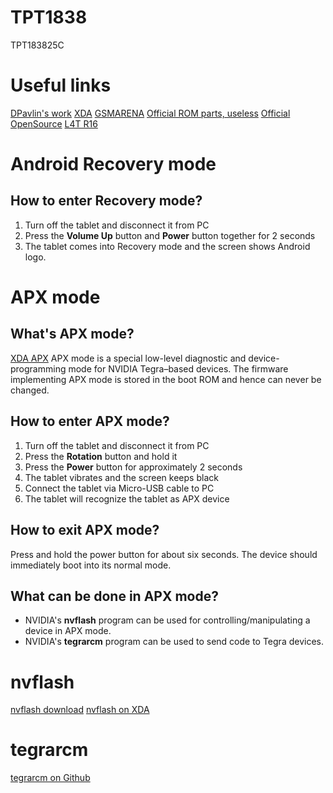 # TPT1838
TPT183825C

# Useful links
[DPavlin's work](https://saturn.ffzg.hr/rot13/index.cgi?lenovo_thinkpad_tablet)
[XDA](https://forum.xda-developers.com/wiki/Lenovo_ThinkPad_Tablet)
[GSMARENA](https://www.gsmarena.com/lenovo_thinkpad-4444.php)
[Official ROM parts, useless](https://download.lenovo.com/slates/think/tablet1/)
[Official OpenSource](http://download.lenovo.com/lenovo/content/sm/ThinkTabletOpenSource.zip)
[L4T R16](https://developer.nvidia.com/linux-tegra-rel-16)

# Android Recovery mode
## How to enter Recovery mode?
1. Turn off the tablet and disconnect it from PC
2. Press the **Volume Up** button and **Power** button together for 2 seconds
3. The tablet comes into Recovery mode and the screen shows Android logo.

# APX mode
## What's APX mode?
[XDA APX](https://forum.xda-developers.com/wiki/APX_mode)
APX mode is a special low-level diagnostic and device-programming mode for NVIDIA Tegra–based devices. The firmware implementing APX mode is stored in the boot ROM and hence can never be changed.
## How to enter APX mode?
1. Turn off the tablet and disconnect it from PC
2. Press the **Rotation** button and hold it
4. Press the **Power** button for approximately 2 seconds
5. The tablet vibrates and the screen keeps black
6. Connect the tablet via Micro-USB cable to PC
7. The tablet will recognize the tablet as APX device
## How to exit APX mode?
Press and hold the power button for about six seconds. The device should immediately boot into its normal mode. 
## What can be done in APX mode?
* NVIDIA's **nvflash** program can be used for controlling/manipulating a device in APX mode.
* NVIDIA's **tegrarcm** program can be used to send code to Tegra devices.

# nvflash
[nvflash download](http://developer.download.nvidia.com/mobile/tegra/l4t/r16.5.0/ventana_release_armhf/Tegra20_Linux_R16.5_armhf.tbz2)
[nvflash on XDA](https://forum.xda-developers.com/showthread.php?t=1745450)

# tegrarcm
[tegrarcm on Github](https://github.com/NVIDIA/tegrarcm)




